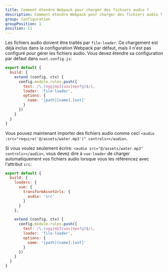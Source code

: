 ```yaml
---
title: Comment étendre Webpack pour charger des fichiers audio ?
description: Comment étendre Webpack pour charger des fichiers audio ?
group: Configuration
groupPosition: 1
position: 11
---
```


Les fichiers audio doivent être traités par `file-loader`. Ce chargement est déjà inclus dans la configuration Webpack 
par défaut, mais il n'est pas configuré pour gérer les fichiers audio. Vous devez étendre sa configuration par défaut 
dans `nuxt.config.js`:

```js
export default {
  build: {
    extend (config, ctx) {
      config.module.rules.push({
        test: /\.(ogg|mp3|wav|mpe?g)$/i,
        loader: 'file-loader',
        options: {
          name: '[path][name].[ext]'
        }
      })
    }
  }
}
```

Vous pouvez maintenant importer des fichiers audio comme ceci `<audio :src="require('@/assets/water.mp3')" controls></audio>`.

Si vous voulez seulement écrire: `<audio src="@/assets/water.mp3" controls></audio>`, vous devez dire à `vue-loader` 
de charger automatiquement vos fichiers audio lorsque vous les référencez avec l'attribut `src`:

```js
export default {
  build: {
    loaders: {
      vue: {
        transformAssetUrls: {
          audio: 'src'
        }
      }
    },

    extend (config, ctx) {
      config.module.rules.push({
        test: /\.(ogg|mp3|wav|mpe?g)$/i,
        loader: 'file-loader',
        options: {
          name: '[path][name].[ext]'
        }
      })
    }
  }
}
```
